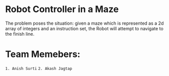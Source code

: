 # Robot Controller in a Maze
The problem poses the situation: given a maze which is represented as a 2d array of integers and an instruction set, the Robot will attempt to navigate to the finish line.


# Team Memebers:
``1. Anish Surti``
``2. Akash Jagtap``
